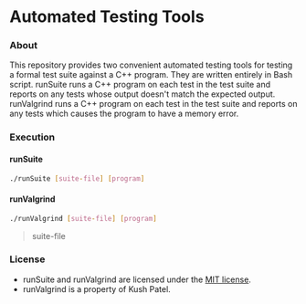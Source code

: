 # Automated Testing Tools
### About
This repository provides two convenient automated testing tools for testing a formal test suite against a C++ program. They are written entirely in Bash script. runSuite runs a C++ program on each test in the test suite and reports on any tests whose output doesn't match the expected output. runValgrind runs a C++ program on each test in the test suite and reports on any tests which causes the program to have a memory error.

### Execution
#### runSuite
```Bash
./runSuite [suite-file] [program]
```
#### runValgrind
```Bash
./runValgrind [suite-file] [program]
```

> suite-file

### License
* runSuite and runValgrind are licensed under the [MIT license](https://github.com/elailai94/Automated-Testing-Tools/blob/master/LICENSE.md).
* runValgrind is a property of Kush Patel.
